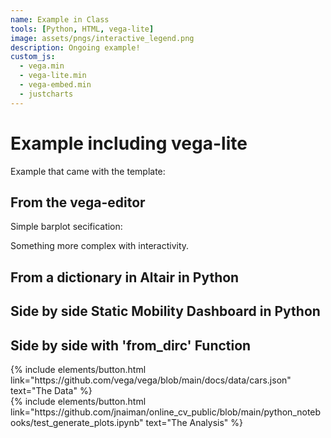 ```yaml
---
name: Example in Class
tools: [Python, HTML, vega-lite]
image: assets/pngs/interactive_legend.png
description: Ongoing example!
custom_js:
  - vega.min
  - vega-lite.min
  - vega-embed.min
  - justcharts
---
```



# Example including vega-lite

Example that came with the template:

<vegachart schema-url="{{ site.baseurl }}/assets/json/cars.json" style="width: 100%"></vegachart>

## From the vega-editor

Simple barplot secification: 

<vegachart schema-url="{{ site.baseurl }}/assets/json/firstViz_take2.json" style="width: 100%"></vegachart>

Something more complex with interactivity.

<vegachart schema-url="{{ site.baseurl }}/assets/json/interactive_legend.json" style="width: 100%"></vegachart>


## From a dictionary in Altair in Python

<vegachart schema-url="{{ site.baseurl }}/assets/json/chart1.json" style="width: 100%"></vegachart>


## Side by side Static Mobility Dashboard in Python

<vegachart schema-url="{{ site.baseurl }}/assets/json/static_mobility_dashboard.json" style="width: 100%"></vegachart>



## Side by side with 'from_dirc' Function

<vegachart schema-url="{{ site.baseurl }}/assets/json/side_by_side_from_dict.json" style="width: 100%"></vegachart>


<!-- these are written in a combo of html and liquid --> 

<div class="left">
{% include elements/button.html link="https://github.com/vega/vega/blob/main/docs/data/cars.json" text="The Data" %}
</div>

<div class="right">
{% include elements/button.html link="https://github.com/jnaiman/online_cv_public/blob/main/python_notebooks/test_generate_plots.ipynb" text="The Analysis" %}
</div>

